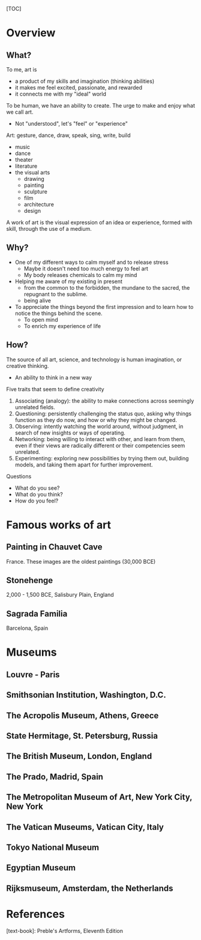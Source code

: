 [TOC]

# Overview

## What?

To me, art is
- a product of my skills and imagination (thinking abilities)
- it makes me feel excited, passionate, and rewarded
- it connects me with my "ideal" world

To be human, we have an ability to create. The urge to make and enjoy
what we call art.
- Not "understood", let's "feel" or "experience"

Art: gesture, dance, draw, speak, sing, write, build
- music
- dance
- theater
- literature
- the visual arts
    + drawing
    + painting
    + sculpture
    + film
    + architecture
    + design

A work of art is the visual expression of an idea or experience, formed
with skill, through the use of a medium.

## Why?

- One of my different ways to calm myself and to release stress
    + Maybe it doesn't need too much energy to feel art
    + My body releases chemicals to calm my mind
- Helping me aware of my existing in present
    + from the common to the forbidden, the mundane to the sacred, the
      repugnant to the sublime.
    + being alive
- To appreciate the things beyond the first impression and to learn how
  to notice the things behind the scene.
    + To open mind
    + To enrich my experience of life

## How?

The source of all art, science, and technology is human imagination, or
creative thinking.
- An ability to think in a new way

Five traits that seem to define creativity
1. Associating (analogy): the ability to make connections across
   seemingly unrelated fields.
2. Questioning: persistently challenging the status quo, asking why
   things function as they do now, and how or why they might be changed.
3. Observing: intently watching the world around, without judgment, in
   search of new insights or ways of operating.
4. Networking: being willing to interact with other, and learn from
   them, even if their views are radically different or their
   competencies seem unrelated.
5. Experimenting: exploring new possibilities by trying them out,
   building models, and taking them apart for further improvement.

Questions
- What do you see?
- What do you think?
- How do you feel?

# Famous works of art

## Painting in Chauvet Cave

France. These images are the oldest paintings (30,000 BCE)

## Stonehenge

2,000 - 1,500 BCE, Salisbury Plain, England



## Sagrada Familia

Barcelona, Spain

# Museums

## Louvre - Paris

## Smithsonian Institution, Washington, D.C.

## The Acropolis Museum, Athens, Greece

## State Hermitage, St. Petersburg, Russia

## The British Museum, London, England

## The Prado, Madrid, Spain

## The Metropolitan Museum of Art, New York City, New York

## The Vatican Museums, Vatican City, Italy

## Tokyo National Museum

## Egyptian Museum

## Rijksmuseum, Amsterdam, the Netherlands

# References

[text-book]: Preble's Artforms, Eleventh Edition

